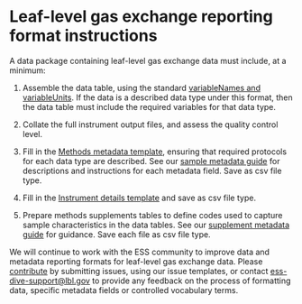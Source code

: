 # Leaf-level gas exchange reporting format instructions

A data package containing leaf-level gas exchange data must include, at a minimum: 

1. Assemble the data table, using the standard [variableNames and variableUnits](variables.md). If the data is a described data type under this format, then the data table must include the required variables for that data type. 

2. Collate the full instrument output files, and assess the quality control level.

3. Fill in the [Methods metadata template](methodsMetaTemplate.xlsx), ensuring that required protocols for each data type are described. See our [sample metadata guide](metaGuide.md) for descriptions and instructions for each metadata field. Save as csv file type.

4. Fill in the [Instrument details template](instrumentTemplate.xlsx) and save as csv file type.

5. Prepare methods supplements tables to define codes used to capture sample characteristics in the data tables. See our [supplement metadata guide](suppGuide.md) for guidance. Save each file as csv file type.


We will continue to work with the ESS community to improve data and metadata reporting formats for leaf-level gas exchange data. Please [contribute](contribute.md) by submitting issues, using our issue templates, or contact ess-dive-support@lbl.gov to provide any feedback on the process of formatting data, specific metadata fields or controlled vocabulary terms.
#
